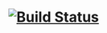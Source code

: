 [![Build Status](https://travis-ci.com/shujunge/travis_ci.svg?token=7cYxVFyaY8MvFdxR38VeBg&branch=master)](https://travis-ci.com/shujunge/travis_ci)
====

